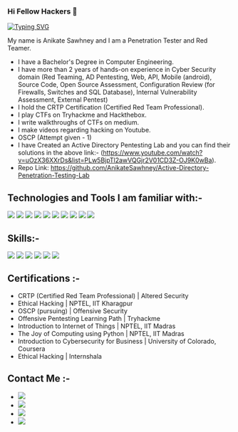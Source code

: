 ### Hi Fellow Hackers 👋

[![Typing SVG](https://readme-typing-svg.herokuapp.com/?lines=Welcome+to+my+Github+Profile)](https://git.io/typing-svg)

My name is Anikate Sawhney and I am a Penetration Tester and Red Teamer. 
* I have a Bachelor's Degree in Computer Engineering. 
* I have more than 2 years of hands-on experience in Cyber Security domain (Red Teaming, AD Pentesting, Web, API, Mobile (android), Source Code, Open Source Assessment, Configuration Review (for Firewalls, Switches and SQL Database), Internal Vulnerability Assessment, External Pentest)
* I hold the CRTP Certification (Certified Red Team Professional).
* I play CTFs on Tryhackme and Hackthebox.
* I write walkthroughs of CTFs on medium.
* I make videos regarding hacking on Youtube.
* OSCP (Attempt given - 1)
* I have Created an Active Directory Pentesting Lab and you can find their solutions in the above link:- (https://www.youtube.com/watch?v=uOzX36XXrDs&list=PLw5BjpTl2awVQGjr2V01CD3Z-OJ9K0wBa).
* Repo Link: https://github.com/AnikateSawhney/Active-Directory-Penetration-Testing-Lab

## Technologies and Tools I am familiar with:-
<image src="![Xbox](https://img.shields.io/badge/Certipy-%23107C10.svg?style=for-the-badge&logo=xbox&logoColor=white)"> <image src="https://img.shields.io/badge/Prisma-%23362D59.svg?style=for-the-badge&logo=&logoColor=white"> <image src="https://img.shields.io/badge/Rubeus-%238A4182?style=for-the-badge&logo=&logoColor=white"> <image src="https://img.shields.io/badge/Mimikatz-%23006E99.svg?style=for-the-badge&logo=&logoColor=white"> <image src="https://img.shields.io/badge/Crackmapexec-53FC18?style=for-the-badge&logo=&logoColor=white">
<image src="https://img.shields.io/badge/Qualys-4D4D4D?style=for-the-badge&logo=&logoColor=white"> <image src="https://img.shields.io/badge/Checkmarx-0078D6?style=for-the-badge&logo=&logoColor=white"> <image src="https://img.shields.io/badge/Nessus-FCC624?style=for-the-badge&logo=&logoColor=black"> <image src="https://img.shields.io/badge/Python-3776AB?style=for-the-badge&logo=python&logoColor=black"> <image src="https://img.shields.io/badge/Powerview-557C94?style=for-the-badge&logo=&logoColor=white"> 

  ## Skills:-
<image src="https://img.shields.io/badge/Web%20App%20Penetration%20Testing-E95420?style=for-the-badge&logoColor=white"> 
<image src="https://img.shields.io/badge/External%20Pentesting-%2311AB00.svg?&style=for-the-badge&logoColor=white">
<image src="https://img.shields.io/badge/Active%20Directory%20Pentesting-A81D33?style=for-the-badge&logoColor=white">
<image src="https://img.shields.io/badge/Source%20Code%2COpen%20Source%20Assessment-3776AB?style=for-the-badge&logoColor=black">
<image src="https://img.shields.io/badge/Internal%20Vulnerabiltiy%20Assessment-1CE783?style=for-the-badge&logoColor=white">
<image src="https://img.shields.io/badge/Configuration%20Review-4D4D4D?style=for-the-badge&logo=osint%20terminal&logoColor=white%22">
  
  ## Certifications :-
 * CRTP (Certified Red Team Professional) | Altered Security
 * Ethical Hacking | NPTEL, IIT Kharagpur
 * OSCP (pursuing) | Offensive Security 
 * Offensive Pentesting Learning Path | Tryhackme
 * Introduction to Internet of Things | NPTEL, IIT Madras
 * The Joy of Computing using Python | NPTEL, IIT Madras
 * Introduction to Cybersecurity for Business | University of Colorado, Coursera
 * Ethical Hacking | Internshala
  
  ## Contact Me :-
 * <a href="https://www.linkedin.com/in/anikate-sawhney-a9078a16b/"><img src="https://img.shields.io/badge/LinkedIn-1DA1F2?style=for-the-badge&logo=twitter&logoColor=white"></a>
 * <a href="https://www.youtube.com/channel/UCe8huYZp8GUgd2UePmRlUoQ/"><img src="https://img.shields.io/badge/Youtube-D14836?style=for-the-badge&logo=gmail&logoColor=white"></a>
 * <a href="https://twitter.com/AnikateSawhney"><img src="https://img.shields.io/badge/Twitter-1DA1F2?style=for-the-badge&logo=twitter&logoColor=white"></a>
 * <a href="mailto:anikatesawhney549@gmail.com"><img src="https://img.shields.io/badge/GMAIL-D14836?style=for-the-badge&logo=gmail&logoColor=white"></a>
